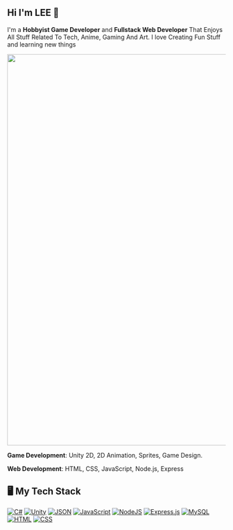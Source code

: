 ## Hi I'm LEE 👋

I'm a **Hobbyist Game Developer** and **Fullstack Web Developer** That Enjoys All Stuff Related To Tech, Anime, Gaming And Art. I love Creating Fun Stuff and learning new things

<img src="https://tenor.com/view/hata-motohiro-colors-toho-animation-gif-14658939984423718328.gif" width="900px" />

**Game Development**: Unity 2D, 2D Animation, Sprites, Game Design.

**Web Development**: HTML, CSS, JavaScript, Node.js, Express

## 🖥️ My Tech Stack

[![C#](https://custom-icon-badges.demolab.com/badge/C%23-%23239120.svg?logo=cshrp&logoColor=white)](#)
[![Unity](https://img.shields.io/badge/Unity-%23000000.svg?logo=unity&logoColor=white)](#)
[![JSON](https://img.shields.io/badge/JSON-000?logo=json&logoColor=fff)](#)
[![JavaScript](https://img.shields.io/badge/JavaScript-F7DF1E?logo=javascript&logoColor=000)](#)
[![NodeJS](https://img.shields.io/badge/Node.js-6DA55F?logo=node.js&logoColor=white)](#)
[![Express.js](https://img.shields.io/badge/Express.js-%23404d59.svg?logo=express&logoColor=%2361DAFB)](#)
[![MySQL](https://img.shields.io/badge/MySQL-4479A1?logo=mysql&logoColor=fff)](#)
[![HTML](https://img.shields.io/badge/HTML-%23E34F26.svg?logo=html5&logoColor=white)](#)
[![CSS](https://img.shields.io/badge/CSS-1572B6?logo=css3&logoColor=fff)](#)
